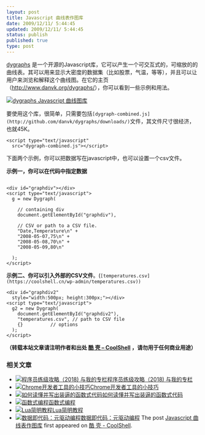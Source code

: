 ```yaml
---
layout: post
title: Javascript 曲线表作图库
date: 2009/12/11/ 5:44:45
updated: 2009/12/11/ 5:44:45
status: publish
published: true
type: post
---
```


[dygraphs](http://www.danvk.org/dygraphs/) 是一个开源的Javascript库，它可以产生一个可交互式的，可缩放的的曲线表。其可以用来显示大密度的数据集（比如股票，气温，等等），并且可以让用户来浏览和解释这个曲线图。在它的主页（<http://www.danvk.org/dygraphs/>），你可以看到一些示例和用法。


[![dygraphs Javascript 曲线图库](https://coolshell.cn/wp-content/uploads/2009/12/dygraphs.jpg "dygraphs Javascript 曲线图库")](https://coolshell.cn/wp-content/uploads/2009/12/dygraphs.jpg)


要使用这个库，很简单，只需要包括`[dygraph-combined.js](http://github.com/danvk/dygraphs/downloads/)`文件，其文件尺寸很经济，也就45K。



```
<script type="text/javascript"
  src="dygraph-combined.js"></script>
```

下面两个示例，你可以把数据写在javascript中，也可以设置一个csv文件。



**示例一，你可以在代码中指定数据**



```

<div id="graphdiv"></div>
<script type="text/javascript">
  g = new Dygraph(

    // containing div
    document.getElementById("graphdiv"),

    // CSV or path to a CSV file.
    "Date,Temperature\n" +
    "2008-05-07,75\n" +
    "2008-05-08,70\n" +
    "2008-05-09,80\n"

  );
</script>

```

**示例二、你可以引入外部的CSV文件**。(`[temperatures.csv](https://coolshell.cn/wp-admin/temperatures.csv))`



```
<div id="graphdiv2"
  style="width:500px; height:300px;"></div>
<script type="text/javascript">
  g2 = new Dygraph(
    document.getElementById("graphdiv2"),
    "temperatures.csv", // path to CSV file
    {}          // options
  );
</script>
```



**（转载本站文章请注明作者和出处 [酷 壳 – CoolShell](https://coolshell.cn/) ，请勿用于任何商业用途）**



### 相关文章

* [![程序员练级攻略（2018)  与我的专栏](https://coolshell.cn/wp-content/uploads/2018/05/300x262-150x150.jpg)](https://coolshell.cn/articles/18360.html)[程序员练级攻略（2018) 与我的专栏](https://coolshell.cn/articles/18360.html)
* [![Chrome开发者工具的小技巧](https://coolshell.cn/wp-content/uploads/2017/01/pretty-code-150x150.gif)](https://coolshell.cn/articles/17634.html)[Chrome开发者工具的小技巧](https://coolshell.cn/articles/17634.html)
* [![如何读懂并写出装逼的函数式代码](https://coolshell.cn/wp-content/uploads/2016/10/drawing-recursive-150x150.jpg)](https://coolshell.cn/articles/17524.html)[如何读懂并写出装逼的函数式代码](https://coolshell.cn/articles/17524.html)
* [![函数式编程](https://coolshell.cn/wp-content/uploads/2013/12/yoda-lambda-150x150.png)](https://coolshell.cn/articles/10822.html)[函数式编程](https://coolshell.cn/articles/10822.html)
* [![Lua简明教程](https://coolshell.cn/wp-content/uploads/2013/12/lua-150x150.gif)](https://coolshell.cn/articles/10739.html)[Lua简明教程](https://coolshell.cn/articles/10739.html)
* [![数据即代码：元驱动编程](https://coolshell.cn/wp-content/plugins/wordpress-23-related-posts-plugin/static/thumbs/24.jpg)](https://coolshell.cn/articles/10337.html)[数据即代码：元驱动编程](https://coolshell.cn/articles/10337.html)
The post [Javascript 曲线表作图库](https://coolshell.cn/articles/1924.html) first appeared on [酷 壳 - CoolShell](https://coolshell.cn).
